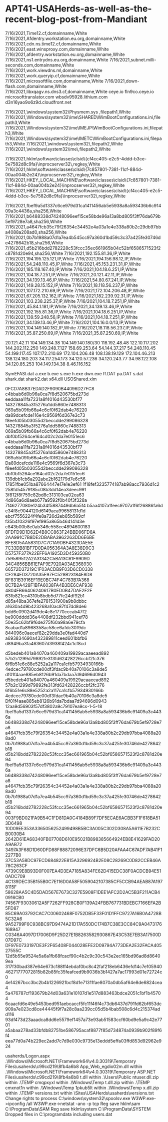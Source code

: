 # APT41-USAHerds-as-well-as-the-recent-blog-post-from-Mandiant

7/16/2021,Time12.cf,domainname,White
7/16/2021,Afdentry.workstation.eu.org,domainname,White
7/16/2021,cdn.ns.time12.cf,domainname,White
7/16/2021,east.winsproxy.com,domainname,White
7/16/2021,afdentry.workstation.eu.org,domainname,White
7/16/2021,ns1.entrydns.eu.org,domainname,White
7/16/2021,subnet.milli-seconds.com,domainname,White
7/16/2021,work.viewdns.ml,domainname,White
7/16/2021,work.queryip.cf,domainname,White
7/16/2021,microsoftfile.com,domainname,White
7/16/2021,down-flash.com,domainname,White
7/16/2021,libxqagv.ns.dns3.cf,domainname,White
ceye.io
fln9co.ceye.io
microsofttranslator.com
wbsdv95928.lithium.com
d3n16yao9o6z9d.cloudfront.net



7/16/2021,\\windows\\system32\\Physmem.sys ,filepath1,White
7/16/2021,\\Windows\\system32\\ime\\SHARED\\WimBootConfigurations.ini,filepath3,White
7/16/2021,\\Windows\\system32\\ime\\IMEJP\\WimBootConfigurations.ini,filepath3,White
7/16/2021,\\Windows\\system32\\ime\\IMETC\\WimBootConfigurations.ini,filepath3,White
7/16/2021,\\windows\\system32\\,filepath2,White
7/16/2021,\\windows\\system32\\ime\\,filepath2,White

7/16/2021,hklm\\software\\classes\\clsid\\{cf4cc405-e2c5-4ddd-b3ce-5e7582d8c9fa}\\inprocserver32\\,regkey,White
7/16/2021,hklm\\software\\classes\\clsid\\{7c857801-7381-11cf-884d-00aa004b2e24}\\inprocserver32\\,regkey,White
7/16/2021,HKEY_LOCAL_MACHINE\\software\\classes\\clsid\\{7c857801-7381-11cf-884d-00aa004b2e24}\\inprocserver32\\,regkey,White
7/16/2021,HKEY_LOCAL_MACHINE\\software\\classes\\clsid\\{cf4cc405-e2c5-4ddd-b3ce-5e7582d8c9fa}\\inprocserver32\\,regkey,White

7/16/2021,fbef9a5d1337c6ce979d31ca1411456ab5e5938a8a593436b6c91409a3c4436a,sha256,White
7/16/2021,b6488338d74248096eef15ce58bde96a13a8bd805f3ff76da679b5ef9728e7a8,sha256,White
7/16/2021,a4647fcb35c79f26354c34452e4a03a1e4e338a80b2c29db97bba4088a208ad0,sha256,White
7/16/2021,0b7b1988a07d1a7ea4b545cc97a360d1bd59c3c37a425fe30746de4278642b18,sha256,White
7/16/2021,d5b216bdd2782228c53fccc35ec661965b04c52bf6586571523f2c8781d20e94,sha256,White
7/16/2021,192.155.81.36,IP,White
7/16/2021,194.195.125.121,IP,White
7/16/2021,194.156.98.12,IP,White
7/16/2021,54.248.110.45,IP,White
7/16/2021,45.153.231.31,IP,White
7/16/2021,185.118.167.40,IP,White
7/16/2021,104.18.6.251,IP,White
7/16/2021,104.18.7.251,IP,White
7/16/2021,20.121.42.11,IP,White
7/16/2021,34.139.13.46,IP,White
7/16/2021,54.80.67.241,IP,White
7/16/2021,149.28.15.152,IP,White
7/16/2021,18.118.56.237,IP,White
7/16/2021,107.172.210.69,IP,White
7/16/2021,172.104.206.48,IP,White
7/16/2021,67.205.132.162,IP,White
7/16/2021,182.239.92.31,IP,White
7/16/2021,103.238.225.37,IP,White
7/16/2021,104.18.7.251,IP,White
7/16/2021,45.84.1.181,IP,White
7/16/2021,34.139.13.46,IP,White
7/16/2021,192.155.81.36,IP,White
7/16/2021,104.18.6.251,IP,White
7/16/2021,139.59.248.56,IP,White
7/16/2021,104.18.7.251,IP,White
7/16/2021,34.139.13.46,IP,White
7/16/2021,104.16.0.0/13,IP,White
7/16/2021,104.149.140.182,IP,White
7/16/2021,18.118.56.237,IP,White
7/16/2021,35.87.250.69,IP,White
7/16/2021,35.87.250.69,IP,White

20.121.42.11
104.149.134.38
104.149.140.180/30
118.192.48.48
122.10.117.202
144.202.112.250
149.248.7.127
158.69.253.64
54.144.37.217
54.248.110.45
54.199.117.45
107.172.210.69
172.104.206.48
108.138.19.129
172.104.46.213
138.124.180.203
34.117.254.173
34.120.57.236
34.120.243.77
34.98.122.108
34.120.85.253
104.149.134.38 
8.46.116.152 

SymEFASI.dat 
a.exe 
b.exe 
s.exe 
h.exe 
dwn.exe 
ff.DAT 
pa.DAT 
s.dat 
shark.dat 
shark2.dat
x64.dll 
USOShared.xlm 


0FCD7A8B37EDAD2F9090B44096D27FC8
c4bbab6d0b96a0ca7f8d520675bd273d
eeddaaa11fa7231a8f4016d43530bf77
143278845a3f5276a1dd5860e7488313
069a5b09fb66a4c6cf0f62dab4e76220
da89dcefcde116e4c9569f6d367e3c73
f8eefd05b03055d2beccdde299086328
143278845a3f5276a1dd5860e7488313
069a5b09fb66a4c6cf0f62dab4e76220
dbf0bf5264ce164cd02c2da7e0151ec6
c4bbab6d0b96a0ca7f8d520675bd273d
eeddaaa11fa7231a8f4016d43530bf77
143278845a3f5276a1dd5860e7488313 
069a5b09fb66a4c6cf0f62dab4e76220
Da89dcefcde116e4c9569f6d367e3c73 
f8eefd05b03055d2beccdde299086328
dbf0bf5264ce164cd02c2da7e0151ec6
139dbb1cb6a292abe2b162179d7e6c56 
17851fbe051ba87664447e17e1e3ef61 
1f18fef3235774187ab98acc7936d1c2 
258fd54579185c08b3dd14ea3deec991 
3f812f8f759c82bd8c313103ea02ea63 
4d866a6d8aeb677a9592f0b40f3f328a 
7f46277080e124b34f5887449db6a5f4
b5aa4107a1feec9707a1f6f26886fa6d 
e34f8c9044120d6149aca99658131d1d 
ebcf7556224f4fe8a726d2eb85b589cf 
f35b410326f97ef995a865b464141d3e
c843b00b8e0ab346c558ce4894600183 
8FDFD9D1D62D4B8CC863F24BBD96FD8A 
2AA991C7B8DE2DBABA3962263DD6E6BE
BFE8D5AA5831D7C7C1A9DBF4323DAE5E 
7C33DB81BF7D0DA056364A3A8E38D9C3 
D5757F377A22EFF6A1925D3D459350B0 
759589512A2A31342C5BA13C61F9909D 
34C4856BB61EFAF9E7920A03AE368930 
66572D37219C1F03ACDB9F03D6CD0338 
CF284ED3720A35E97FC528B23184E8D8 
BF831B3916EF19E0BC74F4C783B7A368 
8C7B2A428F1BFA6038FA4B3DE6CAF938 
4804FB66406240617B0ED0B47DAE2F2F 
63fb821cc4310b8bdb5d77fe24df92b1 
d85a48ba367efe2781531900a9b8dbbc 
a1630a4d9b423268a10ac87f47dd8de6 
bdd6c0902d419de4c8e1770cccab47f2 
be900dddd36e4408df232bbd941cef78 
50e35c62bf9f6de275f60a98a6e79cfa 
8cabad1a8968358ac58ce6afdc30f9dc 
844096c0aecef82c29dda3e0fad440d7 
a693834690a432389811ceed601bbfb6 
d8949ba3fa463607d3938f424c1cf8cd 

d5bedeb401a84070a460409a19929acaaeead892
57b2c1299d79892fe313fd62428226ccbf2fc376
6f6b51e6c88e5252a2a117ca1cfb57934930166b
4edcec79780cde00df3fdac9b40a70106c3a8de5
df01f4aae885eb8126b91da7bdaa7d94696d0943
d5bedeb401a84070a460409a19929acaaeead892
57b2c1299d79892fe313fd62428226ccbf2fc376
6f6b51e6c88e5252a2a117ca1cfb57934930166b
4edcec79780cde00df3fdac9b40a70106c3a8de5
Df01f4aae885eb8126b91da7bdaa7d94696d0943
12aa9d56903f57df3802a9c79107ea9cs-1-5-18 
fbef9a5d1337c6ce979d31ca1411456ab5e5938a8a593436b6c91409a3c4436a
b6488338d74248096eef15ce58bde96a13a8bd805f3ff76da679b5ef9728e7a8
a4647fcb35c79f26354c34452e4a03a1e4e338a80b2c29db97bba4088a208ad0
0b7b1988a07d1a7ea4b545cc97a360d1bd59c3c37a425fe30746de4278642b18
d5b216bdd2782228c53fccc35ec661965b04c52bf6586571523f2c8781d20e94
fbef9a5d1337c6ce979d31ca1411456ab5e5938a8a593436b6c91409a3c4436a
b6488338d74248096eef15ce58bde96a13a8bd805f3ff76da679b5ef9728e7a8
a4647fcb35c79f26354c34452e4a03a1e4e338a80b2c29db97bba4088a208ad0
0b7b1988a07d1a7ea4b545cc97a360d1bd59c3c37a425fe30746de4278642b18
d5b216bdd2782228c53fccc35ec661965b04c52bf6586571523f2c8781d20e94
003F9BD021FA9B54C1FD81DA0C4184B89F7DF5ECAE6ACBB3F1F618BA513D6498
10D09EE353A3365056252499498B5BC3A005C302D308A5A611E7B232CB0030B4
2642D61EA68340FB07708D610E95021B898385664924EB8E41629FAD20A9AB72
3497A3F68D1D60DFD88F88872096E37DFC6B5D20AFAA4C67ADF7AB41F12277B0
37C53A58DC97ECD684822E815A3296924B2E08C28269C0D82CCEB46A78C263CF
4739C9E8B93D0F007EA4D3EA7185A834FE62D415EDC38F0ACDCB94E510ADC709
4C139DEC35B155B0C7E116D0A58F5059042107385CF5CCB94AEAB87A1978115F
58628AA5C4D5DAD567E7673C327E5908F1DEE1AFC2D2AC5B3F211ACB40916CB0
74567F93030612A5F7262FF928CB0F139A24FBB767731BDEBC7166EFA2B5FD87
85C69A03792CAC7C00602468F0752DB5F33F01D1FFC9727A16B0A4728B5C32A6
9A52799F6C938BC97D9474A21D17A550DC174B7C38E3CC84C9A0473176168947
C0346A4097D17006D9F25D27E1B8263582930867E43C53E7EB3A17500D07D97C
DF97E0733197DE3F2F65408F044028EFE2D09794A773DEA2E32FACA40527555C
12d5b55e9524e5a6a1fb68fcacf90c4b2c9c30c543e2ec165bd96ad8d86409ea
317f30bad387e64e673c188ff4ebdaf0bc8c42faf218eb6436efd14c7e105940
46271777072815b82b85fc35feafced9b9036b3b1427a7ac17993d01e72724c0
4e14267bcc3bc2b4b1226921bcf8d1e71311fae8070a0db5af64e8de6824cea4
5a476787cf193679b24d03a631e10107d1e517d883463bdce2051c1bf1b45704
6caacfd6e49e5453bed951aebcaccf5fc11f46f4c73db6437d791fd62bf653dc
909a7e023cd8ce44445f9f7a28c8aa239cc05d5b4bab508c6d4c215374add116
93df473d23aaadca8dd6e5579ef1457a73e93ab51583ccf60bd9e5a9c42e7701
a5abaa278ad33bfdb82751be586795acaf8877f85d734874a0939b902f89f6f4
eea77d0a74b229ec2add7c7d9e030c9735e13eddd5effa03ffd853d92962e924


usaherds/Logon.aspx 
.\Windows\Microsoft.NET\Framework64\v4.0.30319\Temporary 
Files\usaherds\c99cd219\8fb4a6b8
App_Web_egdio02m.dll within .\Windows\Microsoft.NET\Framework64\v4.0.30319\Temporary
ASP.NET Files\usaherds\c99cd219\8fb4a6b8
t.dll within .\Users\Public
ntuser.dll.zip within .\TEMP
cmqpxyxl within .\Windows\Temp
t.dll.zip within .\TEMP
cmxnot1n within .\Windows\Temp
1pkub5lt within .\Windows\Temp
x.dll.zip within .\TEMP
versions.txt within \Sites\USAHerds\usaherds\versions.txt
Change rights to process C:\windows\system32\spoolsv.exe
W3WP.exe->ipconfig /all
W3WP.exe->netstat -ano -p tcp
Reg save hklm\sam C:\ProgramData\SAM
Reg save hklm\system C:\ProgramData\SYSTEM
Dropped files in C:\programdata including users.dat
